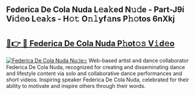 ## Federica De Cola Nuda L𝚎a𝚔ed N𝚞𝚍e - Part-J9i Vi𝚍𝚎o L𝚎a𝚔s - H𝚘𝚝 O𝚗𝚕yf𝚊ns P𝚑𝚘tos 6nXkj

# <h2><a href="http://kf354w.oniu.top/?m=Federica+De+Cola+Nuda">🔗👉 🔴 Federica De Cola Nuda P𝚑ot𝚘𝚜 V𝚒d𝚎o</a></h2>

[![Federica De Cola Nuda Nu𝚍e𝚜](https://i.imgur.com/0qMVB7G.gif)](http://kf354w.oniu.top/?m=Federica+De+Cola+Nuda)
Web-based artist and dance collaborator Federica De Cola Nuda, recognized for creating and disseminating dance and lifestyle content via solo and collaborative dance performances and short videos. Inspiring speaker Federica De Cola Nuda, celebrated for their ability to motivate and inspire others through their words.  
